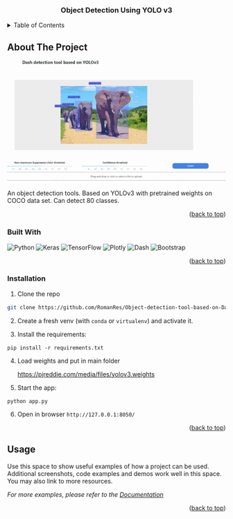 


<!-- PROJECT LOGO -->
<br />
<div align="center">
  
  <h3 align="center">Object Detection Using YOLO v3 </h3>

</div>



<!-- TABLE OF CONTENTS -->
<details>
  <summary>Table of Contents</summary>
  <ol>
    <li>
      <a href="#about-the-project">About The Project</a>
        <li><a href="#built-with">Built With</a></li>
    </li>
        <li><a href="#installation">Installation</a></li>


  </ol>
</details>



<!-- ABOUT THE PROJECT -->
## About The Project
<div align="center">
  <img src="https://github.com/RomanRes/Object-detection-tool-based-on-Dash-and-YOLOv3/blob/main/img/YOLOv3readme.gif" >
</div>

An object detection tools. Based on YOLOv3 with pretrained weights on COCO data set. Can detect 80 classes.

<p align="right">(<a href="#readme-top">back to top</a>)</p>



### Built With


![Python](https://img.shields.io/badge/python-3670A0?style=for-the-badge&logo=python&logoColor=ffdd54)
![Keras](https://img.shields.io/badge/Keras-%23D00000.svg?style=for-the-badge&logo=Keras&logoColor=white)
![TensorFlow](https://img.shields.io/badge/TensorFlow-%23FF6F00.svg?style=for-the-badge&logo=TensorFlow&logoColor=white)
![Plotly](https://img.shields.io/badge/Plotly-%233F4F75.svg?style=for-the-badge&logo=plotly&logoColor=white)
![Dash](https://img.shields.io/badge/Dash-%233F4F75.svg?style=for-the-badge&logo=plotly&logoColor=white)
![Bootstrap](https://img.shields.io/badge/bootstrap-%23563D7C.svg?style=for-the-badge&logo=bootstrap&logoColor=white)

<p align="right">(<a href="#readme-top">back to top</a>)</p>

### Installation

1. Clone the repo
```sh
git clone https://github.com/RomanRes/Object-detection-tool-based-on-Dash-and-YOLOv3.git
```
2. Create a fresh venv (with `conda` or `virtualenv`) and activate it.

3. Install the requirements:
```
pip install -r requirements.txt
```
4. Load weights and put in main folder

   https://pjreddie.com/media/files/yolov3.weights

5. Start the app:

```
python app.py
```
6. Open in browser `http://127.0.0.1:8050/`

<p align="right">(<a href="#readme-top">back to top</a>)</p>


<!-- USAGE EXAMPLES -->
## Usage

Use this space to show useful examples of how a project can be used. Additional screenshots, code examples and demos work well in this space. You may also link to more resources.

_For more examples, please refer to the [Documentation](https://example.com)_

<p align="right">(<a href="#readme-top">back to top</a>)</p>
